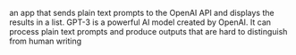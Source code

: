an app that sends plain text prompts to the OpenAI API and displays the results in a list. GPT-3 is a powerful AI model created by OpenAI. 
It can process plain text prompts and produce outputs that are hard to distinguish from human writing
